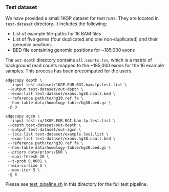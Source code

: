 ### Test dataset

We have provided a small 1KGP dataset for test runs. They are located in `test-dataset` directory. It includes the following:
- List of example file-paths for 16 BAM files
- List of five genes (four duplicated and one non-duplicated) and their genomic positions
- BED file containing genomic positions for ~185,000 exons 

The `out-depth` directory contains `all.counts.tsv`, which is a matrix of background read counts mapped to the ~185,000 exons for the 16 example samples. This process has been precomputed for the users.

```
edgecopy depth \
 --input test-dataset/1KGP.EUR.BGI.bam.fp.test.list \
 --output test-dataset/out-depth \
 --exon-list test-dataset/exons.hg38.noalt.bed \
 --reference path/to/hg38.ref.fa \
 --hom-table data/homology-table/hg38.bed.gz \
 -@ 8

edgecopy agcn \
 --input test-ru/1KGP.EUR.BGI.bam.fp.test.list \
 --depth test-dataset/out-depth \
 --output test-dataset/out-agcn \
 --loci-list test-dataset/example.loci.list \
 --exon-list test-dataset/exons.hg38.noalt.bed \
 --reference path/to/hg38.ref.fa \
 --hom-table data/homology-table/hg38.bed.gz \
 --priors data/priors/EUR \
 --qual-thresh 20 \
 --t-prob 0.0001 \
 --min-cc-size 5 \
 --max-iter 5 \
 -@ 8
```

Please see [test_pipeline.sh](test_pipeline.sh) in this directory for the full test pipeline.